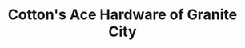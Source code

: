 ---
title: "Cotton's Ace Hardware of Granite City"
url: /granite-city/cottons-ace-hardware-of-granite-city/
shop: doityourself
---